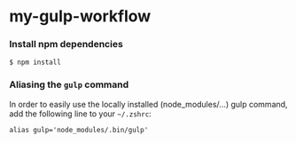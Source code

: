 my-gulp-workflow
================

### Install npm dependencies
```
$ npm install
```

### Aliasing the `gulp` command
In order to easily use the locally installed (node_modules/...) gulp command, add the following line to your `~/.zshrc`:

```
alias gulp='node_modules/.bin/gulp'
```

